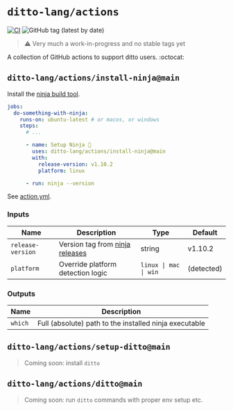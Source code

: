 # `ditto-lang/actions`

[![CI](https://github.com/ditto-lang/actions/actions/workflows/ci.yaml/badge.svg?branch=main)](https://github.com/ditto-lang/actions/actions/workflows/ci.yaml)
![GitHub tag (latest by date)](https://img.shields.io/github/v/tag/ditto-lang/actions)

> :warning: Very much a work-in-progress and no stable tags yet

A collection of GitHub actions to support ditto users. :octocat:

## `ditto-lang/actions/install-ninja@main`

Install the [ninja build tool](https://ninja-build.org/).

```yaml
jobs:
  do-something-with-ninja:
    runs-on: ubuntu-latest # or macos, or windows
    steps:
      # ...

      - name: Setup Ninja 🥷
        uses: ditto-lang/actions/install-ninja@main
        with:
          release-version: v1.10.2
          platform: linux

      - run: ninja --version
```

See [action.yml](./install-ninja/action.yml).

### Inputs

| Name              | Description                       | Type                  | Default    |
| ----------------- | --------------------------------- | --------------------- | ---------- |
| `release-version` | Version tag from [ninja releases] | string                | v1.10.2    |
| `platform`        | Override platform detection logic | `linux \| mac \| win` | (detected) |

### Outputs

| Name    | Description                                            |
| ------- | ------------------------------------------------------ |
| `which` | Full (absolute) path to the installed ninja executable |

## `ditto-lang/actions/setup-ditto@main`

> Coming soon: install `ditto`

## `ditto-lang/actions/ditto@main`

> Coming soon: run `ditto` commands with proper env setup etc.

[ninja releases]: https://github.com/ninja-build/ninja/releases
